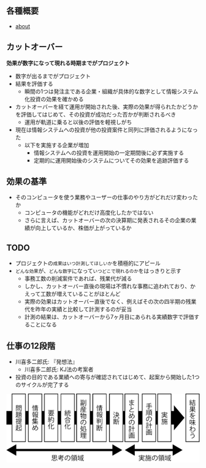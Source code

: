 ## 各種概要

* [about](about)

## カットオーバー

**効果が数字になって現れる時期までがプロジェクト**

* 数字が出るまでがプロジェクト
* 結果を評価する
    * 瞬間の1つは発注主である企業・組織が具体的な数字として情報システム化投資の効果を確かめる
* カットオーバーを経て運用が開始された後、実際の効果が得られたかどうかを評価してはじめて、その投資が成功だった否かが判断されるべき
    * 運用が軌道に乗ると以後の評価を軽視しがち
* 現在は情報システムへの投資が他の投資案件と同列に評価されるようになった
    * 以下を実施する企業が増加
        * 情報システムへの投資を運用開始の一定期間後に必ず実施する
        * 定期的に運用開始後のシステムについてその効果を追跡評価する

## 効果の基準

* そのコンピュータを使う業務やユーザーの仕事のやり方がどれだけ変わったか
    * コンピュータの機能がどれだけ高度化したかではない
    * さらに言えば、カットオーバーの次の決算期に発表されるその企業の業績が向上しているか、株価が上がっているか

## TODO

* プロジェクトの`成果はいつ計測してほしいか`を積極的にアピール
* `どんな効果`が、`どんな数字`になって`いつどこで現れるのか`をはっきりと示す
    * 事務工数の削減案件であれば、残業代が減る
    * しかし、カットオーバー直後の現場は不慣れな事務に追われており、かえって工数が増えていることがほとんど
    * 実際の効果はカットオーバー直後でなく、例えばその次の四半期の残業代を昨年の実績と比較して計測するのが妥当
    * 計測の結果は、カットオーバーから7ヶ月目にあられる実績数字で評価することになる

## 仕事の12段階

* 川喜多二郎氏: 『発想法』
    * 川喜多二郎氏: KJ法の考案者
* 投資の目的である業績への寄与が確認されてはじめて、起案から開始した1つのサイクルが完了する

![result_00](image/result_00.png)

